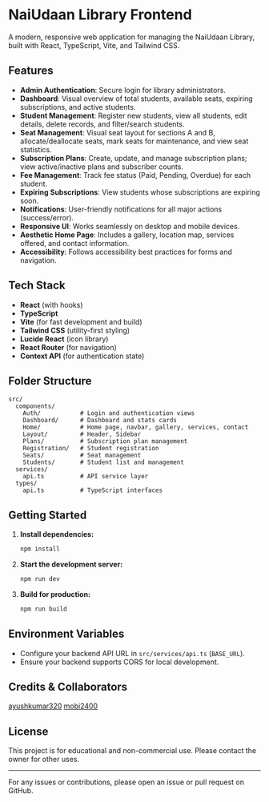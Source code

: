 # NaiUdaan Library Frontend

A modern, responsive web application for managing the NaiUdaan Library, built with React, TypeScript, Vite, and Tailwind CSS.

## Features

- **Admin Authentication**: Secure login for library administrators.
- **Dashboard**: Visual overview of total students, available seats, expiring subscriptions, and active students.
- **Student Management**: Register new students, view all students, edit details, delete records, and filter/search students.
- **Seat Management**: Visual seat layout for sections A and B, allocate/deallocate seats, mark seats for maintenance, and view seat statistics.
- **Subscription Plans**: Create, update, and manage subscription plans; view active/inactive plans and subscriber counts.
- **Fee Management**: Track fee status (Paid, Pending, Overdue) for each student.
- **Expiring Subscriptions**: View students whose subscriptions are expiring soon.
- **Notifications**: User-friendly notifications for all major actions (success/error).
- **Responsive UI**: Works seamlessly on desktop and mobile devices.
- **Aesthetic Home Page**: Includes a gallery, location map, services offered, and contact information.
- **Accessibility**: Follows accessibility best practices for forms and navigation.

## Tech Stack

- **React** (with hooks)
- **TypeScript**
- **Vite** (for fast development and build)
- **Tailwind CSS** (utility-first styling)
- **Lucide React** (icon library)
- **React Router** (for navigation)
- **Context API** (for authentication state)

## Folder Structure

```
src/
  components/
    Auth/           # Login and authentication views
    Dashboard/      # Dashboard and stats cards
    Home/           # Home page, navbar, gallery, services, contact
    Layout/         # Header, Sidebar
    Plans/          # Subscription plan management
    Registration/   # Student registration
    Seats/          # Seat management
    Students/       # Student list and management
  services/
    api.ts          # API service layer
  types/
    api.ts          # TypeScript interfaces
```

## Getting Started

1. **Install dependencies:**
   ```bash
   npm install
   ```
2. **Start the development server:**
   ```bash
   npm run dev
   ```
3. **Build for production:**
   ```bash
   npm run build
   ```

## Environment Variables

- Configure your backend API URL in `src/services/api.ts` (`BASE_URL`).
- Ensure your backend supports CORS for local development.

## Credits & Collaborators

[ayushkumar320](https://github.com/ayushkumar320)
[mobi2400](https://github.com/mobi2400)

## License

This project is for educational and non-commercial use. Please contact the owner for other uses.

---

For any issues or contributions, please open an issue or pull request on GitHub.
